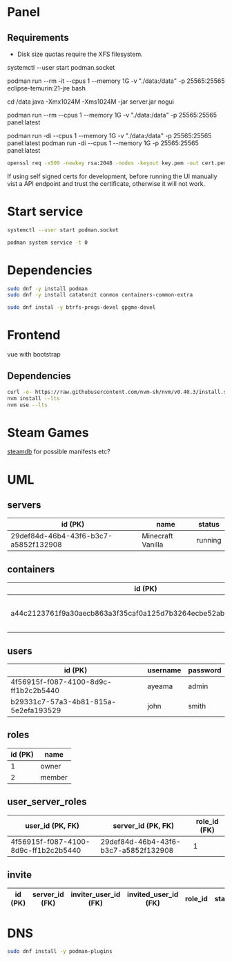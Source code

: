 # Panel

## Requirements

* Disk size quotas require the XFS filesystem.


systemctl --user start podman.socket


podman run --rm -it --cpus 1 --memory 1G -v "./data:/data" -p 25565:25565 eclipse-temurin:21-jre bash

cd /data
java -Xmx1024M -Xms1024M -jar server.jar nogui


podman run --rm --cpus 1 --memory 1G -v "./data:/data" -p 25565:25565 panel:latest

podman run -di --cpus 1 --memory 1G -v "./data:/data" -p 25565:25565 panel:latest
podman run -di --cpus 1 --memory 1G -p 25565:25565 panel:latest

```sh
openssl req -x509 -newkey rsa:2048 -nodes -keyout key.pem -out cert.pem -days 365 -subj "/CN=localhost"
```

If using self signed certs for development, before running the UI manually vist a API endpoint and trust the certificate, otherwise it will not work.


# Start service

```sh
systemctl --user start podman.socket

podman system service -t 0
```

# Dependencies

```sh
sudo dnf -y install podman
sudo dnf -y install catatonit conmon containers-common-extra

sudo dnf instal -y btrfs-progs-devel gpgme-devel
```


# Frontend

vue with bootstrap

## Dependencies

```sh
curl -o- https://raw.githubusercontent.com/nvm-sh/nvm/v0.40.3/install.sh | bash
nvm install --lts
nvm use --lts
```

# Steam Games

[steamdb](https://steamdb.info) for possible manifests etc?


# UML

## servers

| id (PK) | name | status |
| --- | --- | --- |
| 29def84d-46b4-43f6-b3c7-a5852f132908 | Minecraft Vanilla | running |

## containers

| id (PK) | name | status | server_id (FK) |
| --- | --- | --- | --- |
| a44c2123761f9a30aecb863a3f35caf0a125d7b3264ecbe52aba031dbe5db110 | lucid_boyd | running | 29def84d-46b4-43f6-b3c7-a5852f132908 |

## users

| id (PK) | username | password |
| --- | --- | --- |
| 4f56915f-f087-4100-8d9c-ff1b2c2b5440 | ayeama | admin |
| b29331c7-57a3-4b81-815a-5e2efa193529 | john | smith |

## roles

| id (PK) | name |
| --- | --- |
| 1 | owner |
| 2 | member |

## user_server_roles

| user_id (PK, FK) | server_id (PK, FK) | role_id (FK) |
| --- | --- | --- |
| 4f56915f-f087-4100-8d9c-ff1b2c2b5440 | 29def84d-46b4-43f6-b3c7-a5852f132908 | 1 |

## invite

| id (PK) | server_id (FK) | inviter_user_id (FK) | invited_user_id (FK) | role_id | status | invited_date | accepted_date |
| --- | --- | --- | --- | --- | --- | --- | --- |


# DNS

```sh
sudo dnf install -y podman-plugins
```
